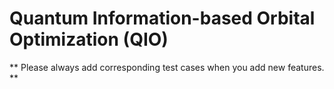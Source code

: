 # Quantum Information-based Orbital Optimization (QIO)
** Please always add corresponding test cases when you add new features. **

  